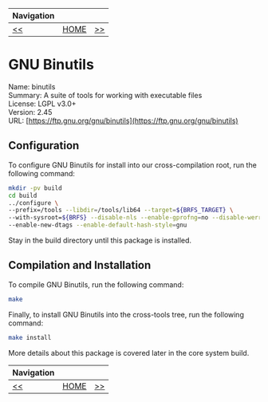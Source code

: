 | Navigation |||
| --- | --- | ---: |
| [<<](./Overview.md) | [HOME](../README.md) | [>>](./GNUGCCp1.md) |

# GNU Binutils

Name: binutils<br />
Summary: A suite of tools for working with executable files<br />
License: LGPL v3.0+<br />
Version: 2.45<br />
URL: [https://ftp.gnu.org/gnu/binutils](https://ftp.gnu.org/gnu/binutils)<br />

## Configuration

To configure GNU Binutils for install into our cross-compilation root, run the following command:

```bash
mkdir -pv build
cd build
../configure \
--prefix=/tools --libdir=/tools/lib64 --target=${BRFS_TARGET} \
--with-sysroot=${BRFS} --disable-nls --enable-gprofng=no --disable-werror \
--enable-new-dtags --enable-default-hash-style=gnu
```

Stay in the build directory until this package is installed.

## Compilation and Installation

To compile GNU Binutils, run the following command:

```bash
make
```

Finally, to install GNU Binutils into the cross-tools tree, run the following command:

```bash
make install
```

More details about this package is covered later in the core system build.

| Navigation |||
| --- | --- | ---: |
| [<<](./ISL.md) | [HOME](../README.md) | [>>](./GNUGCCp1.md) |

